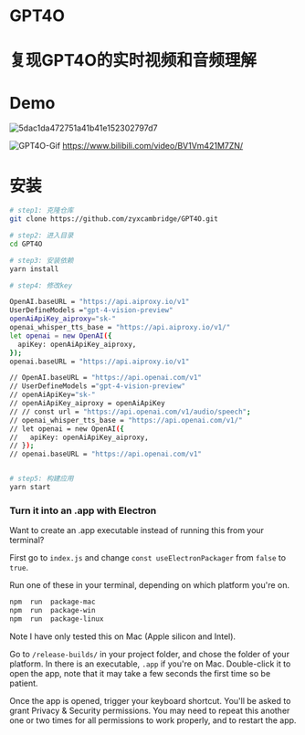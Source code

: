 # GPT4O
# 复现GPT4O的实时视频和音频理解

# Demo
<!-- markdown 显示图片 gif -->
![5dac1da472751a41b41e152302797d7](https://github.com/jienian/GPT4O/assets/45189482/22c3a63d-27cd-440b-a903-54d769c31053)

![GPT4O-Gif](imgs/20240520-054003.gif)
https://www.bilibili.com/video/BV1Vm421M7ZN/

# 安装
```bash
# step1: 克隆仓库
git clone https://github.com/zyxcambridge/GPT4O.git

# step2: 进入目录
cd GPT4O

# step3: 安装依赖
yarn install

# step4: 修改key

OpenAI.baseURL = "https://api.aiproxy.io/v1"
UserDefineModels ="gpt-4-vision-preview"
openAiApiKey_aiproxy="sk-"
openai_whisper_tts_base = "https://api.aiproxy.io/v1/"
let openai = new OpenAI({
  apiKey: openAiApiKey_aiproxy,
});
openai.baseURL = "https://api.aiproxy.io/v1"

// OpenAI.baseURL = "https://api.openai.com/v1"
// UserDefineModels ="gpt-4-vision-preview"
// openAiApiKey="sk-"
// openAiApiKey_aiproxy = openAiApiKey
// // const url = "https://api.openai.com/v1/audio/speech";
// openai_whisper_tts_base = "https://api.openai.com/v1/"
// let openai = new OpenAI({
//   apiKey: openAiApiKey_aiproxy,
// });
// openai.baseURL = "https://api.openai.com/v1"


# step5: 构建应用
yarn start

```

### Turn it into an .app with Electron

Want to create an .app executable instead of running this from your terminal?

First go to `index.js` and change `const useElectronPackager` from `false` to `true`.

Run one of these in your terminal, depending on which platform you're on.

```bash
npm  run  package-mac
npm  run  package-win
npm  run  package-linux
```

Note I have only tested this on Mac (Apple silicon and Intel).

Go to `/release-builds/` in your project folder, and chose the folder of your platform. In there is an executable, `.app` if you're on Mac. Double-click it to open the app, note that it may take a few seconds the first time so be patient.

Once the app is opened, trigger your keyboard shortcut. You'll be asked to grant Privacy & Security permissions. You may need to repeat this another one or two times for all permissions to work properly, and to restart the app.

